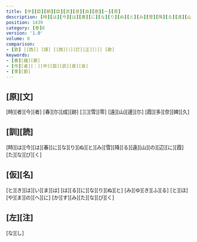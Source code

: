 ```yaml
---
title: [中][臣][朝][臣][武][良][自][歌][一][首]
description: [時][は][今][は][春][に][な][り][ぬ][と][み][雪][降][る][遠][山][の][辺][に][霞][た][な][び][く]
position: 1439
category: [巻]8
version: '1.0'
volume: 8
comparison:
- [歌] [[西]] [謌] [[西][（][訂][正][）]] [歌]
keywords:
- [春][雑][歌]
- [作][者][：][中][臣][武][良][自]
- [季][節]
---
```


## [原][文]

[時][者][今][者] [春][尓][成][跡] [三][雪][零] [遠][山][邊][尓] [霞][多][奈][婢][久]

## [訓][読]

[時][は][今][は][春][に][な][り][ぬ][と][み][雪][降][る][遠][山][の][辺][に][霞][た][な][び][く]

## [仮][名]

[と][き][は][い][ま][は] [は][る][に][な][り][ぬ][と] [み][ゆ][き][ふ][る] [と][ほ][や][ま][の][へ][に] [か][す][み][た][な][び][く]

## [左][注]

[な][し]

